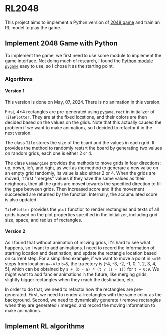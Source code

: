 # RL2048

This project aims to implement a Python version of [2048 game](https://play2048.co/) and train an RL model to play the game.

## Implement 2048 Game with Python

To implement the game, we first need to use some module to implement the game interface. Not doing much of research, I found the [Python module `pygame`](https://www.pygame.org/news) easy to use, so I chose it as the starting point.

### Algorithms

#### Version 1

This version is done on May, 07, 2024. There is no animation in this version.

First, 4*4 rectangles are pre-generated using `pygame.rect` in initializer of `TilePlotter`.
They are at the fixed locations, and their colors are then decided based on the values on the grids.
Note that this actually caused the problem if we want to make animations, so I decided to refactor it in the next version.

The class `Tile` stores the size of the board and the values in each grid. It provides the method to randomly restart the board by generating two values on random grids, each one is either 2 or 4.

The class `GameEngine` provides the methods to move grids in four directions: up, down, left, and right, as well as the method to generate a new value on an empty grid randomly, its value is also either 2 or 4. When the grids are moved, it first "merges" values if they have the same values as their neighbors, then all the grids are moved towards the specified direction to fill the gaps between grids. Then increased score and if the movement succeeded are returned by the function. Internally, the accumulated score is also updated.

`TilePlotter` provides the `plot` function to render rectangles and texts of all grids based on the plot properties specified in the initializer, including grid size, space, and radius of rectangles.

#### Version 2

As I found that without animation of moving grids, it's hard to see what happens, so I want to add animations. I need to record the information of starting location and destination, and update the rectangle location based on current step. For a simplified example, if we want to move a point in `s=10` steps from location `a=-4` to `b=5`, the trajectory is [-4, -3, -2, -1, 0, 1, 2, 3, 4, 5], which can be obtained by `a + (b - a) * (t / (s - 1))` for `t = 0:9`. We might want to add fancier animations in the future, like merging grids, slightly bigger rectangles when they reach the destination, etc.

In order to do that, we need to refactor how the rectangles are pre-generated. First, we need to render all rectangles with the same color as the background. Second, we need to dynamically generate / remove rectangles when they are generated / merged, and record the moving information to make animations.

## Implement RL algorithms

